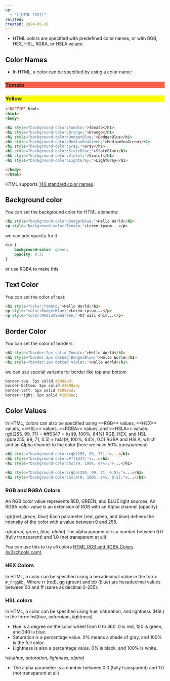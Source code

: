 ```yaml
---
up:
  - "[[HTML-CSS]]"
related: 
created: 2024-05-28
---
```

- HTML colors are specified with predefined color names, or with RGB, HEX, HSL, RGBA, or HSLA values.
## Color Names
* In HTML, a color can be specified by using a color name:
<h3 style="background-color:Tomato;">Tomato</h3>
<h3 style="background-color:yellow;">Yellow</h3>

```HTML
<!DOCTYPE html>
<html>
<body>

<h1 style="background-color:Tomato;">Tomato</h1>
<h1 style="background-color:Orange;">Orange</h1>
<h1 style="background-color:DodgerBlue;">DodgerBlue</h1>
<h1 style="background-color:MediumSeaGreen;">MediumSeaGreen</h1>
<h1 style="background-color:Gray;">Gray</h1>
<h1 style="background-color:SlateBlue;">SlateBlue</h1>
<h1 style="background-color:Violet;">Violet</h1>
<h1 style="background-color:LightGray;">LightGray</h1>

</body>
</html>
```
HTML supports [140 standard color names](https://www.w3schools.com/colors/colors_names.asp).

## Background color
You can set the background color for HTML elements:
```HTML
<h1 style="background-color:DodgerBlue;">Hello World</h1>  
<p style="background-color:Tomato;">Lorem ipsum...</p>
```

we can add opacity for it 
```css
div {  
	background-color: green;  
	opacity: 0.3;
}
```
or use RGBA to make this.
## Text Color
You can set the color of text:
```HTML
<h1 style="color:Tomato;">Hello World</h1>  
<p style="color:DodgerBlue;">Lorem ipsum...</p>  
<p style="color:MediumSeaGreen;">Ut wisi enim...</p>
```
## Border Color
You can set the color of borders:

```HTML
<h1 style="border:2px solid Tomato;">Hello World</h1>  
<h1 style="border:2px dashed DodgerBlue;">Hello World</h1>  
<h1 style="border:2px dotted Violet;">Hello World</h1>
```
we can use special variants for border like top and bottom
```CSS
border-top: 5px solid #1098ad;
border-bottom: 5px solid #1098ad;
border-left: 5px solid #1098ad;
border-right: 5px solid #1098ad;
```
## Color Values
In HTML, colors can also be specified using ==RGB== values, ==HEX== values, ==HSL== values, ==RGBA== values, and ==HSLA== values.
rgb(255, 99, 71) = \#ff6347 = hsl(9, 100%, 64%)
RGB, HEX, and HSL
rgba(255, 99, 71, 0.5) = hsla(9, 100%, 64%, 0.5)
RGBA and HSLA, which add an Alpha channel to the color (here we have 50% transparency)

```HTML
<h1 style="background-color:rgb(255, 99, 71);">...</h1>  
<h1 style="background-color:#ff6347;">...</h1>  
<h1 style="background-color:hsl(9, 100%, 64%);">...</h1>  
  
<h1 style="background-color:rgba(255, 99, 71, 0.5);">...</h1>  
<h1 style="background-color:hsla(9, 100%, 64%, 0.5);">...</h1>
```

### RGB and RGBA Colors

An RGB color value represents RED, GREEN, and BLUE light sources.
An RGBA color value is an extension of RGB with an Alpha channel (opacity).

rgb(_red,_ _green_, _blue_)
Each parameter (red, green, and blue) defines the intensity of the color with a value between 0 and 255.

rgba(_red,_ _green_, _blue, alpha_)
The alpha parameter is a number between 0.0 (fully transparent) and 1.0 (not transparent at all)

You can use this to try all colors [HTML RGB and RGBA Colors (w3schools.com)](https://www.w3schools.com/html/html_colors_rgb.asp)

### HEX Colors

In HTML, a color can be specified using a hexadecimal value in the form:
`#_rrggbb_`
Where rr (red), gg (green) and bb (blue) are hexadecimal values between 00 and ff (same as decimal 0-255).

### HSL colors
In HTML, a color can be specified using hue, saturation, and lightness (HSL) in the form:
hsl(_hue_, _saturation_, _lightness_)
* Hue is a degree on the color wheel from 0 to 360. 0 is red, 120 is green, and 240 is blue.
* Saturation is a percentage value. 0% means a shade of gray, and 100% is the full color.
* Lightness is also a percentage value. 0% is black, and 100% is white.

hsla(_hue,_ _saturation_, _lightness, alpha_)
* The alpha parameter is a number between 0.0 (fully transparent) and 1.0 (not transparent at all)
